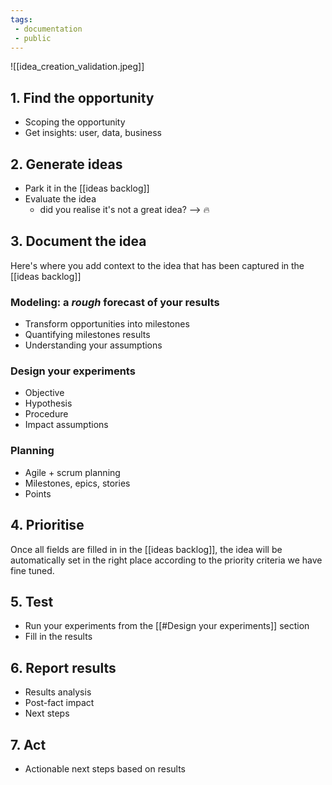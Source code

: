 ```yaml
---
tags: 
 - documentation
 - public
---
```


![[idea_creation_validation.jpeg]]


## 1. Find the opportunity  
- Scoping the opportunity 
- Get insights: user, data, business

## 2. Generate ideas
- Park it in the [[ideas backlog]]
- Evaluate the idea
	- did you realise it's not a great idea? --> 🔥

## 3. Document the idea
Here's where you add context to the idea that has been captured in the [[ideas backlog]]

### Modeling: a _rough_ forecast of your results
- Transform opportunities into milestones
- Quantifying milestones results
- Understanding your assumptions

### Design your experiments
- Objective
- Hypothesis
- Procedure
- Impact assumptions

### Planning
- Agile + scrum planning
- Milestones, epics, stories
- Points 

## 4. Prioritise
Once all fields are filled in in the [[ideas backlog]], the idea will be automatically set in the right place according to the priority criteria we have fine tuned. 


## 5. Test
- Run your experiments from the [[#Design your experiments]] section
- Fill in the results

## 6. Report results
- Results analysis
- Post-fact impact
- Next steps

## 7. Act
- Actionable next steps based on results